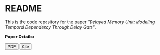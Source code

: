 
# README

This is the code repository for the paper *"Delayed Memory Unit: Modeling Temporal Dependency Through Delay Gate"*.

**Paper Details:**


<!-- 1. Delayed Memory Unit (TNNLS 2025) -->
<a href="https://10.1109/TNNLS.2024.3490833" target="_blank"><button>PDF</button></a>
<button onclick="showBibtex('bib8')">Cite</button>
<div id="bib8" style="display:none; position:fixed; top:20%; left:50%; transform:translateX(-50%); background:#fff; border:1px solid #ccc; padding:1em; z-index:100; max-width:600px;">
  <pre id="txt8" style="white-space:pre-wrap;">
@ARTICLE{sun2024delayed,
  author={Sun, Pengfei and Wu, Jibin and Zhang, Malu and Devos, Paul and Botteldooren, Dick},
  journal={IEEE Transactions on Neural Networks and Learning Systems}, 
  title={Delayed Memory Unit: Modeling Temporal Dependency Through Delay Gate}, 
  year={2025},
  volume={36},
  number={6},
  pages={10808-10818},
  doi={10.1109/TNNLS.2024.3490833}}


 
## Abstract
Recurrent Neural Networks (RNNs) are widely recognized for their proficiency in modeling temporal dependencies, 
making them highly prevalent in sequential data processing applications. Nevertheless, vanilla RNNs are confronted 
with the well-known issue of gradient vanishing and exploding, posing a significant challenge for learning and 
establishing long-range dependencies. Additionally, gated RNNs tend to be over-parameterized, resulting in poor 
computational efficiency and network generalization. To address these challenges, this paper proposes a novel 
Delayed Memory Unit (DMU). The DMU incorporates a delay line structure along with delay gates into vanilla RNN, 
thereby enhancing temporal interaction and facilitating temporal credit assignment.  Specifically, the DMU is 
designed to directly distribute the input information to the optimal time instant in the future, rather than 
aggregating and redistributing it over time through intricate network dynamics. Our proposed DMU demonstrates 
superior temporal modeling capabilities across a broad range of sequential modeling tasks, utilizing considerably 
fewer parameters than other state-of-the-art gated RNN models in applications such as speech recognition, radar 
gesture recognition, ECG waveform segmentation, and permuted sequential image classification.



## Installation
**How to run:**
To use the DMU in your training framework, simply instantiate and apply it as follows:
#input_dim: number of input features (e.g., 256)
#delay_dim: delay-line length n (e.g., 20)
output = DMU(input_dim=256, delay_dim=20)(x)
Ensure that your input tensor x has shape (batch_size, time_steps, input_dim).

